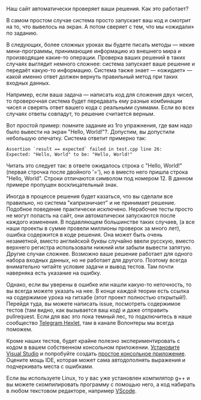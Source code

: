 Наш сайт автоматически проверяет ваши решения. Как это работает?

В самом простом случае система просто запускает ваш код и смотрит на то, что вывелось на экран. А потом сверяет с тем, что мы «ожидали» по заданию.

В следующих, более сложных уроках вы будете писать методы — некие мини-программы, принимающие информацию из внешнего мира и производящие какие-то операции. Проверка ваших решений в таких случаях выглядит немного сложнее: система запускает ваше решение и передаёт какую-то информацию. Система также знает — «ожидает» — какой именно ответ должен вернуть правильный метод при таких входных данных.

Например, если ваша задача — написать код для сложения двух чисел, то проверочная система будет передавать ему разные комбинации чисел и сверять ответ вашего кода с реальными суммами. Если во всех случаях ответы совпадут, то решение считается верным.

Вот простой пример: помните задание из 1го упражнения, где вам надо было вывести на экран "Hello, World!"?. Допустим, вы допустили небольшую опечатку. Система ответит примерно так:

```text
Assertion `result == expected` failed in test.cpp line 26:
Expected: "Hello, World" to be: "Hello, World!"
```

Читать это следует так: в ответе ожидалось строка с "Hello, World!" (первая строчка после двойного '='), но в вместо него пришла строка "Hello, World". Строки отличаются символом под номером 12. В данном примере пропущен восклицательный знак.

Иногда в процессе решения будет казаться, что вы сделали все правильно, но система "капризничает" и не принимает решение. Подобное поведение практически исключено. Нерабочие тесты просто не могут попасть на сайт, они автоматически запускаются после каждого изменения. В подавляющем большинстве таких случаев, (а все наши проекты в сумме провели миллионы проверок за много лет), ошибка содержится в коде решения. Она может быть очень незаметной, вместо английской буквы случайно ввели русскую, вместо верхнего регистра использовали нижний или забыли вывести запятую. Другие случаи сложнее. Возможно ваше решение работает для одного набора входных данных, но не работает для другого. Поэтому всегда внимательно читайте условие задачи и вывод тестов. Там почти наверняка есть указание на ошибку.

Однако, если вы уверены в ошибке или нашли какую-то неточность, то вы всегда можете указать на нее. В конце каждой теории есть ссылка на содержимое урока на гитхабе (этот проект полностью открытый!). Перейдя туда, вы можете написать issue, посмотреть содержимое тестов (там видно, как вызывается ваш код) и даже отправить pullrequest. Если для вас это пока темный лес, то подключитесь в наше сообщество [Telegram Hexlet](https://t.me/hexletcommunity/12), там в канале Волонтеры мы всегда поможем.

Кроме наших тестов, будет крайне полезно экспериментировать с кодом в вашем собственном консольном приложении. [Установите Visual Studio](https://visualstudio.microsoft.com/ru/downloads/) и попробуйте создать [простое консольное приложение](https://learn.microsoft.com/ru-ru/cpp/build/vscpp-step-1-create?view=msvc-170). Оцените мощь IDE, которая может сама автодополнять выражения и подчеркивать места с ошибками.

Если вы используете Linux, то у вас уже установлен компилятор g++ и вы можете скомпилировать программу с помощью него, а код набирать в любом текстовом редакторе, например [VScode](https://code.visualstudio.com/).
